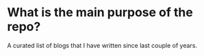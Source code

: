 # What is the main purpose of the repo?
A curated list of blogs that I have written since last couple of years.
